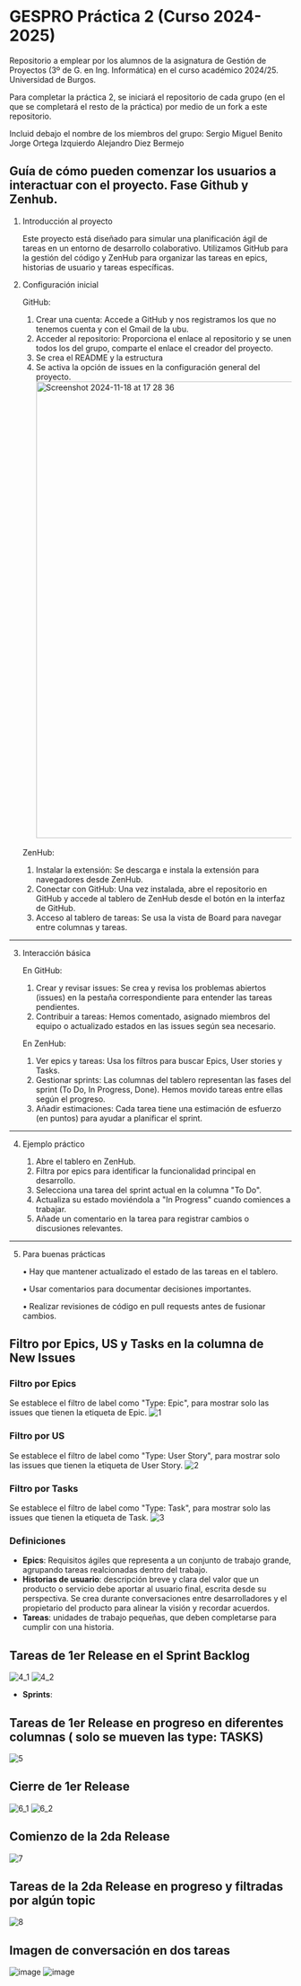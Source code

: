 # GESPRO Práctica 2 (Curso 2024-2025)
Repositorio a emplear por los alumnos de la asignatura de Gestión de Proyectos (3º de G. en Ing. Informática) en el curso académico 2024/25. Universidad de Burgos.

Para completar la práctica 2, se iniciará el repositorio de cada grupo (en el que se completará el resto de la práctica) por medio de un fork a este repositorio.

Incluid debajo el nombre de los miembros del grupo:
Sergio Miguel Benito
Jorge Ortega Izquierdo
Alejandro Diez Bermejo

## Guía de cómo pueden comenzar los usuarios a interactuar con el proyecto. Fase Github y Zenhub.
1. Introducción al proyecto

   Este proyecto está diseñado para simular una planificación ágil de tareas en un entorno de desarrollo colaborativo. Utilizamos GitHub para la gestión del código y ZenHub para organizar las tareas en      epics, historias de usuario y tareas específicas.
2. Configuración inicial
   
   GitHub:
      1.	Crear una cuenta: Accede a GitHub y  nos registramos los que no tenemos cuenta y con el Gmail de la ubu.
      2.	Acceder al repositorio: Proporciona el enlace al repositorio y se unen todos los del grupo, comparte el enlace el creador del proyecto.
      3.	Se crea el README y la estructura
      4.	Se activa la opción de issues en la configuración general del proyecto.
         <img width="813" alt="Screenshot 2024-11-18 at 17 28 36" src="https://github.com/user-attachments/assets/4e107414-d6c8-49ce-87a2-14768199634b">

   ZenHub:
      1.	Instalar la extensión: Se descarga e instala la extensión para navegadores desde ZenHub.
      2.	Conectar con GitHub: Una vez instalada, abre el repositorio en GitHub y accede al tablero de ZenHub desde el botón en la interfaz de GitHub.
      3.	Acceso al tablero de tareas: Se usa la vista de Board para navegar entre columnas y tareas.
________________________________________
3. Interacción básica

   En GitHub:
      1.	Crear y revisar issues: Se crea y revisa los problemas abiertos (issues) en la pestaña correspondiente para entender las tareas pendientes.
      2.	Contribuir a tareas: Hemos comentado, asignado miembros del equipo o actualizado estados en las issues según sea necesario.

   En ZenHub:
      1.	Ver epics y tareas: Usa los filtros para buscar Epics, User stories y Tasks.
      2.	Gestionar sprints: Las columnas del tablero representan las fases del sprint (To Do, In Progress, Done). Hemos movido tareas entre ellas según el progreso.
      3.	Añadir estimaciones: Cada tarea tiene una estimación de esfuerzo (en puntos) para ayudar a planificar el sprint.
________________________________________
4. Ejemplo práctico

   1.	Abre el tablero en ZenHub.
   2.	Filtra por epics para identificar la funcionalidad principal en desarrollo.
   3.	Selecciona una tarea del sprint actual en la columna "To Do".
   4.	Actualiza su estado moviéndola a "In Progress" cuando comiences a trabajar.
   5.	Añade un comentario en la tarea para registrar cambios o discusiones relevantes.
________________________________________
5. Para buenas prácticas

   •	Hay que mantener actualizado el estado de las tareas en el tablero.
   
   •	Usar comentarios para documentar decisiones importantes.
   
   •	Realizar revisiones de código en pull requests antes de fusionar cambios.



## Filtro por Epics, US y Tasks en la columna de New Issues
### Filtro por Epics
Se establece el filtro de label como "Type: Epic", para mostrar solo las issues que tienen la etiqueta de Epic.
![1](https://github.com/user-attachments/assets/f0c9aedc-004f-4d45-8af6-eff35071f09b)
### Filtro por US
Se establece el filtro de label como "Type: User Story", para mostrar solo las issues que tienen la etiqueta de User Story.
![2](https://github.com/user-attachments/assets/d196a97c-205f-4356-8166-cf460a9e290c)
### Filtro por Tasks
Se establece el filtro de label como "Type: Task", para mostrar solo las issues que tienen la etiqueta de Task.
![3](https://github.com/user-attachments/assets/c33417b0-171e-45d0-bab5-effe190e8538)
### Definiciones
- **Epics**: Requisitos ágiles que representa a un conjunto de trabajo grande, agrupando tareas realcionadas dentro del trabajo.
- **Historias de usuario**: descripción breve y clara del valor que un producto o servicio debe aportar al usuario final, escrita desde su perspectiva. Se crea durante conversaciones entre desarrolladores y el propietario del producto para alinear la visión y recordar acuerdos.
- **Tareas**: unidades de trabajo pequeñas, que deben completarse para cumplir con una historia.

## Tareas de 1er Release en el Sprint Backlog
![4_1](https://github.com/user-attachments/assets/6524ff6c-700e-4f4d-9c48-e8e52e915f60)
![4_2](https://github.com/user-attachments/assets/8ef04d23-f362-4b37-906e-7ca52dee9266)
- **Sprints**:

## Tareas de 1er Release en progreso en diferentes columnas ( solo se mueven las type: TASKS) 
![5](https://github.com/user-attachments/assets/724793bc-d6cf-4529-9b24-013db74a4514)

## Cierre de 1er Release
![6_1](https://github.com/user-attachments/assets/b65ff1ac-2289-4c74-a988-f91ad0643d89)
![6_2](https://github.com/user-attachments/assets/b14b3ec2-f031-4ef6-8f5c-b27b8ddc60cc)

## Comienzo de la 2da Release 
![7](https://github.com/user-attachments/assets/28898fa3-c507-4b77-b3e0-9b63cf23a0b0)

## Tareas de la 2da Release en progreso y filtradas por algún topic 
![8](https://github.com/user-attachments/assets/8175f97d-4a21-4853-bdaf-0e540bc1355e)

## Imagen de conversación en dos tareas 
![image](https://github.com/user-attachments/assets/dc2337fa-ca8a-486b-9dac-3563304ded6a)
![image](https://github.com/user-attachments/assets/7d9cd2ef-f711-4c2a-93e4-86fab154735d)
